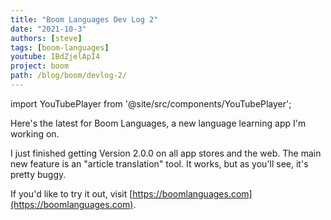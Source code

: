 ```yaml
---
title: "Boom Languages Dev Log 2"
date: "2021-10-3"
authors: [steve]
tags: [boom-languages]
youtube: IBdZjelApI4
project: boom
path: /blog/boom/devlog-2/
---
```


import YouTubePlayer from '@site/src/components/YouTubePlayer';

<YouTubePlayer youtubeLink={frontmatter.youtube} />

Here's the latest for Boom Languages, a new language learning app I'm working on.

I just finished getting Version 2.0.0 on all app stores and the web. The main new feature is an "article translation" tool. It works, but as you'll see, it's pretty buggy.

If you'd like to try it out, visit [https://boomlanguages.com](https://boomlanguages.com).
